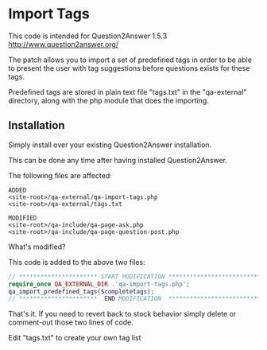 Import Tags
==========================================================

This code is intended for Question2Answer 1.5.3
http://www.question2answer.org/

The patch allows you to import a set of predefined tags in order to be able to present the user with tag suggestions before questions exists for these tags.

Predefined tags are stored in plain text file "tags.txt" in the "qa-external" directory, along with the php module that does the importing.

Installation
------------------------------------------------------------

Simply install over your existing Question2Answer installation.

This can be done any time after having installed Question2Answer.

The following files are affected:

```
ADDED
<site-root>/qa-external/qa-import-tags.php		
<site-root>/qa-external/tags.txt	
```

```
MODIFIED
<site-root>/qa-include/qa-page-ask.php
<site-root>/qa-include/qa-page-question-post.php
```

What's modified?

This code is added to the above two files:

```php
// ********************** START MODIFICATION *****************************
require_once QA_EXTERNAL_DIR .'qa-import-tags.php';
qa_import_predefined_tags($completetags);
// **********************  END MODIFICATION  *****************************
```

That's it.  If you need to revert back to stock behavior simply delete or comment-out those two lines of code.

Edit "tags.txt" to create your own tag list
